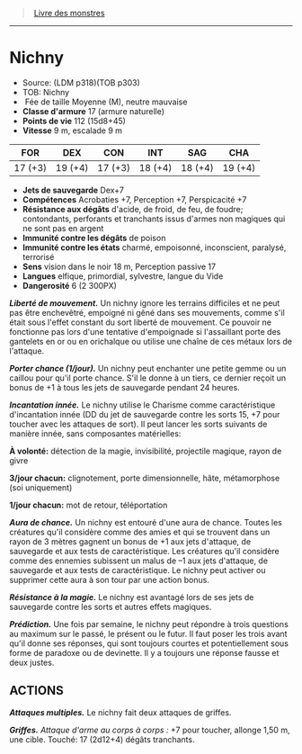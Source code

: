 ﻿> [Livre des monstres](tome_of_beasts_old.md)

---

# Nichny

- Source: (LDM p318)(TOB p303)
- TOB: Nichny
-  Fée de taille Moyenne (M), neutre mauvaise
- **Classe d'armure** 17 (armure naturelle)
- **Points de vie** 112 (15d8+45)
- **Vitesse** 9 m, escalade 9 m

|FOR|DEX|CON|INT|SAG|CHA|
|---|---|---|---|---|---|
|17 (+3)|19 (+4)|17 (+3)|18 (+4)|18 (+4)|19 (+4)|

- **Jets de sauvegarde** Dex+7
- **Compétences** Acrobaties +7, Perception +7, Perspicacité +7
- **Résistance aux dégâts** d'acide, de froid, de feu, de foudre; contondants, perforants et tranchants issus d'armes non magiques qui ne sont pas en argent
- **Immunité contre les dégâts** de poison
- **Immunité contre les états** charmé, empoisonné, inconscient, paralysé, terrorisé
- **Sens** vision dans le noir 18 m, Perception passive 17
- **Langues** elfique, primordial, sylvestre, langue du Vide
- **Dangerosité** 6 (2 300PX)

**_Liberté de mouvement._** Un nichny ignore les terrains difficiles et ne peut pas être enchevêtré, empoigné ni gêné dans ses mouvements, comme s'il était sous l'effet constant du sort liberté de mouvement. Ce pouvoir ne fonctionne pas lors d'une tentative d'empoignade si l'assaillant porte des gantelets en or ou en orichalque ou utilise une chaîne de ces métaux lors de l'attaque.

**_Porter chance (1/jour)._** Un nichny peut enchanter une petite gemme ou un caillou pour qu'il porte chance. S'il le donne à un tiers, ce dernier reçoit un bonus de +1 à tous les jets de sauvegarde pendant 24 heures.

**_Incantation innée._** Le nichny utilise le Charisme comme caractéristique d'incantation innée (DD du jet de sauvegarde contre les sorts 15, +7 pour toucher avec les attaques de sort). Il peut lancer les sorts suivants de manière innée, sans composantes matérielles:

**À volonté:** détection de la magie, invisibilité, projectile magique, rayon de givre

**3/jour chacun:** clignotement, porte dimensionnelle, hâte, métamorphose (soi uniquement)

**1/jour chacun:** mot de retour, téléportation

**_Aura de chance._** Un nichny est entouré d'une aura de chance. Toutes les créatures qu'il considère comme des amies et qui se trouvent dans un rayon de 3 mètres gagnent un bonus de +1 aux jets d'attaque, de sauvegarde et aux tests de caractéristique. Les créatures qu'il considère comme des ennemies subissent un malus de –1 aux jets d'attaque, de sauvegarde et aux tests de caractéristique. Le nichny peut activer ou supprimer cette aura à son tour par une action bonus.

**_Résistance à la magie._** Le nichny est avantagé lors de ses jets de sauvegarde contre les sorts et autres effets magiques.

**_Prédiction._** Une fois par semaine, le nichny peut répondre à trois questions au maximum sur le passé, le présent ou le futur. Il faut poser les trois avant qu'il donne ses réponses, qui sont toujours courtes et potentiellement sous forme de paradoxe ou de devinette. Il y a toujours une réponse fausse et deux justes.

## ACTIONS

**_Attaques multiples._** Le nichny fait deux attaques de griffes.

**_Griffes._** _Attaque d'arme au corps à corps :_ +7 pour toucher, allonge 1,50 m, une cible. Touché: 17 (2d12+4) dégâts tranchants.

